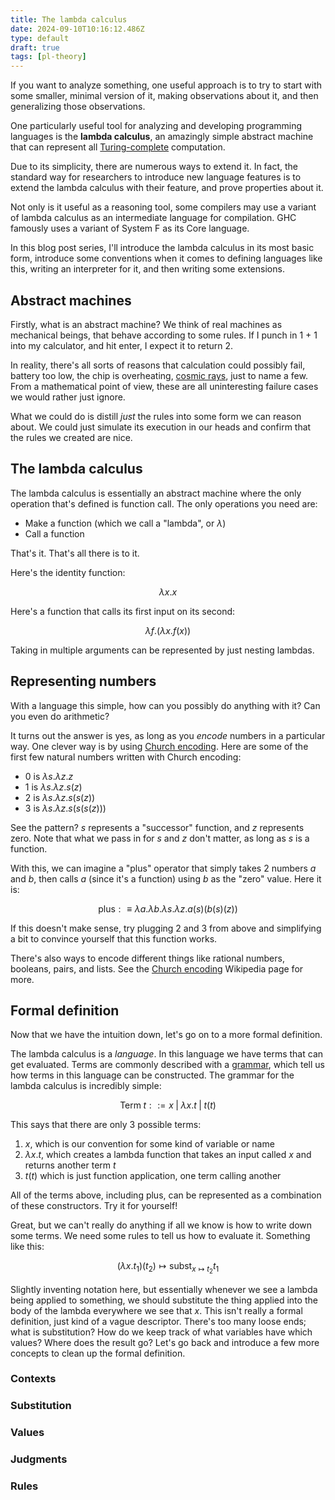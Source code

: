 ```yaml
---
title: The lambda calculus
date: 2024-09-10T10:16:12.486Z
type: default
draft: true
tags: [pl-theory]
---
```


If you want to analyze something, one useful approach is to try to start with
some smaller, minimal version of it, making observations about it, and then
generalizing those observations.

One particularly useful tool for analyzing and developing programming languages
is the **lambda calculus**, an amazingly simple abstract machine that can
represent all [Turing-complete] computation.

Due to its simplicity, there are numerous ways to extend it. In fact, the
standard way for researchers to introduce new language features is to extend the
lambda calculus with their feature, and prove properties about it.

Not only is it useful as a reasoning tool, some compilers may use a variant of
lambda calculus as an intermediate language for compilation. GHC famously uses a
variant of System F as its Core language.

[Turing-complete]: https://en.wikipedia.org/wiki/Turing_completeness

In this blog post series, I'll introduce the lambda calculus in its most basic
form, introduce some conventions when it comes to defining languages like this,
writing an interpreter for it, and then writing some extensions.

## Abstract machines

Firstly, what is an abstract machine? We think of real machines as mechanical
beings, that behave according to some rules. If I punch in 1 + 1 into my
calculator, and hit enter, I expect it to return 2.

In reality, there's all sorts of reasons that calculation could possibly fail,
battery too low, the chip is overheating, [cosmic rays], just to name a few.
From a mathematical point of view, these are all uninteresting failure cases we
would rather just ignore.

[cosmic rays]: https://en.wikipedia.org/wiki/Single-event_upset

What we could do is distill _just_ the rules into some form we can reason about.
We could just simulate its execution in our heads and confirm that the rules we
created are nice.

## The lambda calculus

The lambda calculus is essentially an abstract machine where the only operation
that's defined is function call. The only operations you need are:

- Make a function (which we call a "lambda", or $\lambda$)
- Call a function

That's it. That's all there is to it.

Here's the identity function:

$$
\lambda x . x
$$

Here's a function that calls its first input on its second:

$$
\lambda f . (\lambda x . f (x))
$$

Taking in multiple arguments can be represented by just nesting lambdas.

## Representing numbers

With a language this simple, how can you possibly do anything with it? Can you
even do arithmetic?

It turns out the answer is yes, as long as you _encode_ numbers in a particular
way. One clever way is by using [Church encoding]. Here are some of the first
few natural numbers written with Church encoding:

[Church encoding]: https://en.wikipedia.org/wiki/Church_encoding

- 0 is $\lambda s . \lambda z . z$
- 1 is $\lambda s . \lambda z . s(z)$
- 2 is $\lambda s . \lambda z . s(s(z))$
- 3 is $\lambda s . \lambda z . s(s(s(z)))$

See the pattern? $s$ represents a "successor" function, and $z$ represents zero.
Note that what we pass in for $s$ and $z$ don't matter, as long as $s$ is a
function.

With this, we can imagine a "plus" operator that simply takes 2 numbers $a$ and
$b$, then calls $a$ (since it's a function) using $b$ as the "zero" value. Here it is:

$$
\mathsf{plus} :\equiv \lambda a . \lambda b . \lambda s . \lambda z . a(s)(b(s)(z))
$$

If this doesn't make sense, try plugging 2 and 3 from above and simplifying a
bit to convince yourself that this function works.

There's also ways to encode different things like rational numbers, booleans,
pairs, and lists. See the [Church encoding] Wikipedia page for more.

## Formal definition

Now that we have the intuition down, let's go on to a more formal definition.

The lambda calculus is a _language_. In this language we have terms that can get
evaluated. Terms are commonly described with a [grammar], which tell us how
terms in this language can be constructed. The grammar for the lambda calculus
is incredibly simple:

[grammar]: https://en.wikipedia.org/wiki/Formal_grammar

$$
\mathsf{Term} \; t ::= x \; | \; \lambda x . t \; | \; t(t)
$$

This says that there are only 3 possible terms:

1. $x$, which is our convention for some kind of variable or name
2. $\lambda x . t$, which creates a lambda function that takes an input called $x$ and returns another term $t$
3. $t(t)$ which is just function application, one term calling another

All of the terms above, including $\mathsf{plus}$, can be represented as a
combination of these constructors. Try it for yourself!

Great, but we can't really do anything if all we know is how to write down some
terms. We need some rules to tell us how to evaluate it. Something like this:

$$
(\lambda x . t_1) (t_2) \longmapsto \mathsf{subst}_{x \mapsto t_2} t_1
$$

Slightly inventing notation here, but essentially whenever we see a lambda being
applied to something, we should substitute the thing applied into the body of
the lambda everywhere we see that $x$. This isn't really a formal definition,
just kind of a vague descriptor. There's too many loose ends; what is
substitution? How do we keep track of what variables have which values? Where
does the result go? Let's go back and introduce a few more concepts to clean up
the formal definition.

### Contexts

### Substitution

### Values

### Judgments

### Rules
